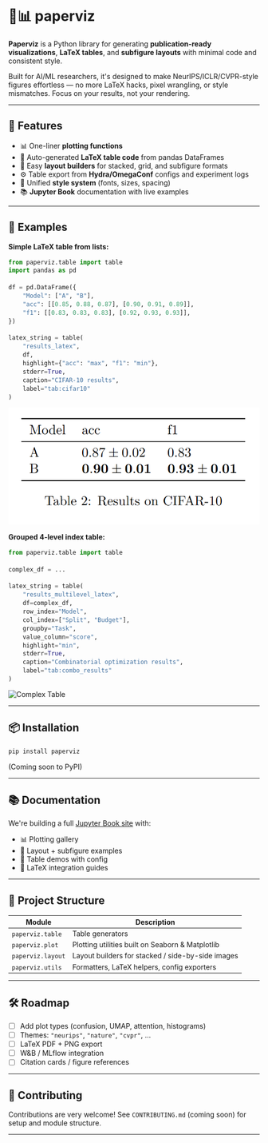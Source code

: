 # 📄📊 paperviz

**Paperviz** is a Python library for generating **publication-ready visualizations**, **LaTeX tables**, and **subfigure layouts** with minimal code and consistent style.

Built for AI/ML researchers, it's designed to make NeurIPS/ICLR/CVPR-style figures effortless — no more LaTeX hacks, pixel wrangling, or style mismatches. Focus on your results, not your rendering.

---

## 🚀 Features

- 📊 One-liner **plotting functions**
- 🧾 Auto-generated **LaTeX table code** from pandas DataFrames
- 🧩 Easy **layout builders** for stacked, grid, and subfigure formats
- ⚙️ Table export from **Hydra/OmegaConf** configs and experiment logs
- 🧠 Unified **style system** (fonts, sizes, spacing)
- 📚 **Jupyter Book** documentation with live examples

---

## 🧪 Examples

**Simple LaTeX table from lists:**
```python
from paperviz.table import table
import pandas as pd

df = pd.DataFrame({
    "Model": ["A", "B"],
    "acc": [[0.85, 0.88, 0.87], [0.90, 0.91, 0.89]],
    "f1": [[0.83, 0.83, 0.83], [0.92, 0.93, 0.93]],
})

latex_string = table(
    "results_latex",
    df,
    highlight={"acc": "max", "f1": "min"},
    stderr=True,
    caption="CIFAR-10 results",
    label="tab:cifar10"
)
```
![Simple Table](./res/readme/simple-table.png)

**Grouped 4-level index table:**
```python
from paperviz.table import table

complex_df = ...

latex_string = table(
    "results_multilevel_latex",
    df=complex_df,
    row_index="Model",
    col_index=["Split", "Budget"],
    groupby="Task",
    value_column="score",
    highlight="min",
    stderr=True,
    caption="Combinatorial optimization results",
    label="tab:combo_results"
)
```
![Complex Table](./res/complex-simple-table.png)

---

## 📦 Installation

```bash
pip install paperviz
```

(Coming soon to PyPI)

---

## 📚 Documentation

We're building a full [Jupyter Book site](https://your-link-here.com) with:
- 📊 Plotting gallery
- 📐 Layout + subfigure examples
- 🧾 Table demos with config
- 📎 LaTeX integration guides

---

## 📁 Project Structure

| Module       | Description |
|--------------|-------------|
| `paperviz.table`  | Table generators |
| `paperviz.plot`   | Plotting utilities built on Seaborn & Matplotlib |
| `paperviz.layout` | Layout builders for stacked / side-by-side images |
| `paperviz.utils`  | Formatters, LaTeX helpers, config exporters |

---

## 🛠️ Roadmap

- [ ] Add plot types (confusion, UMAP, attention, histograms)
- [ ] Themes: `"neurips"`, `"nature"`, `"cvpr"`, ...
- [ ] LaTeX PDF + PNG export
- [ ] W&B / MLflow integration
- [ ] Citation cards / figure references

---

## 🤝 Contributing

Contributions are very welcome! See `CONTRIBUTING.md` (coming soon) for setup and module structure.

---
